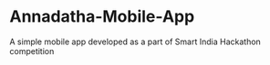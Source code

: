 # Annadatha-Mobile-App
A simple mobile app developed as a part of Smart India Hackathon competition
